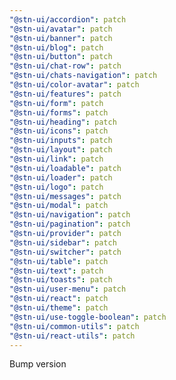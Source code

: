 ```yaml
---
"@stn-ui/accordion": patch
"@stn-ui/avatar": patch
"@stn-ui/banner": patch
"@stn-ui/blog": patch
"@stn-ui/button": patch
"@stn-ui/chat-row": patch
"@stn-ui/chats-navigation": patch
"@stn-ui/color-avatar": patch
"@stn-ui/features": patch
"@stn-ui/form": patch
"@stn-ui/forms": patch
"@stn-ui/heading": patch
"@stn-ui/icons": patch
"@stn-ui/inputs": patch
"@stn-ui/layout": patch
"@stn-ui/link": patch
"@stn-ui/loadable": patch
"@stn-ui/loader": patch
"@stn-ui/logo": patch
"@stn-ui/messages": patch
"@stn-ui/modal": patch
"@stn-ui/navigation": patch
"@stn-ui/pagination": patch
"@stn-ui/provider": patch
"@stn-ui/sidebar": patch
"@stn-ui/switcher": patch
"@stn-ui/table": patch
"@stn-ui/text": patch
"@stn-ui/toasts": patch
"@stn-ui/user-menu": patch
"@stn-ui/react": patch
"@stn-ui/theme": patch
"@stn-ui/use-toggle-boolean": patch
"@stn-ui/common-utils": patch
"@stn-ui/react-utils": patch
---
```


Bump version
